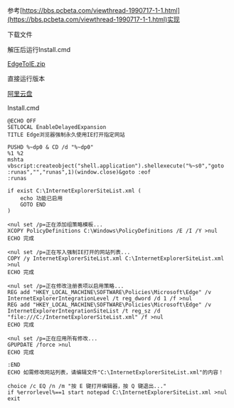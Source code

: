 参考[https://bbs.pcbeta.com/viewthread-1990717-1-1.html](https://bbs.pcbeta.com/viewthread-1990717-1-1.html)实现

下载文件

解压后运行Install.cmd

[EdgeToIE.zip](https://github.com/user-attachments/files/18257308/EdgeToIE.zip)


直接运行版本

[阿里云盘](https://www.alipan.com/s/eNrDX4Ha1F3)

Install.cmd
```batch
@ECHO OFF
SETLOCAL EnableDelayedExpansion
TITLE Edge浏览器强制永久使用IE打开指定网站

PUSHD %~dp0 & CD /d "%~dp0"
%1 %2
mshta vbscript:createobject("shell.application").shellexecute("%~s0","goto :runas","","runas",1)(window.close)&goto :eof
:runas

if exist C:\InternetExplorerSiteList.xml (
    echo 功能已启用
    GOTO END
)

<nul set /p=正在添加组策略模板...
XCOPY PolicyDefinitions C:\Windows\PolicyDefinitions /E /I /Y >nul
ECHO 完成

<nul set /p=正在写入强制IE打开的网站列表...
COPY /y InternetExplorerSiteList.xml C:\InternetExplorerSiteList.xml >nul
ECHO 完成

<nul set /p=正在修改注册表项以启用策略...
REG add "HKEY_LOCAL_MACHINE\SOFTWARE\Policies\Microsoft\Edge" /v InternetExplorerIntegrationLevel /t reg_dword /d 1 /f >nul
REG add "HKEY_LOCAL_MACHINE\SOFTWARE\Policies\Microsoft\Edge" /v InternetExplorerIntegrationSiteList /t reg_sz /d "file:///C:/InternetExplorerSiteList.xml" /f >nul
ECHO 完成

<nul set /p=正在应用所有修改...
GPUPDATE /force >nul
ECHO 完成

:END
ECHO 如需修改网站列表，请编辑文件"C:\InternetExplorerSiteList.xml"的内容！

choice /c EQ /n /m "按 E 键打开编辑器，按 Q 键退出..."
if %errorlevel%==1 start notepad C:\InternetExplorerSiteList.xml >nul
exit
```
